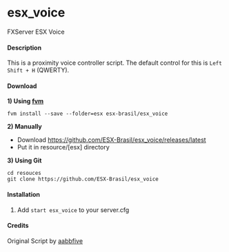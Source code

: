 # esx_voice
FXServer ESX Voice


#### Description
This is a proximity voice controller script. The default control for this is `Left Shift + H` (QWERTY).

#### Download

**1) Using [fvm](https://github.com/qlaffont/fvm-installer)**
```
fvm install --save --folder=esx esx-brasil/esx_voice
```

**2) Manually**
- Download https://github.com/ESX-Brasil/esx_voice/releases/latest
- Put it in resource/[esx] directory

**3) Using Git**

```
cd resouces
git clone https://github.com/ESX-Brasil/esx_voice
```

#### Installation

1) Add `start esx_voice` to your server.cfg


#### Credits
Original Script by [aabbfive](https://github.com/aabbfive/voicecontroller)
